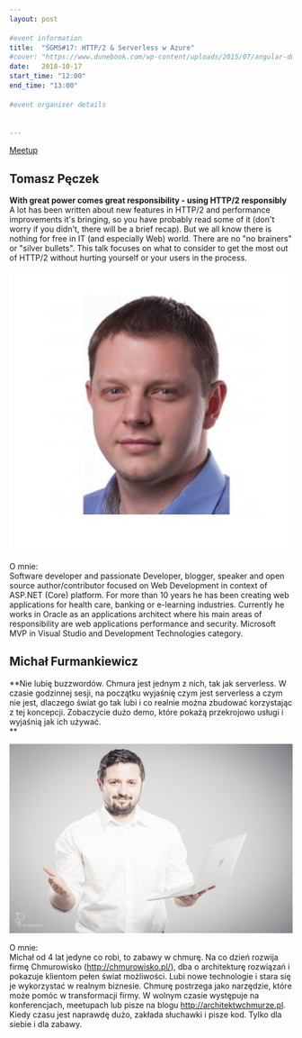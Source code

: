 ```yaml
---
layout: post

#event information
title:  "ŚGMS#17: HTTP/2 & Serverless w Azure"
#cover: "https://www.dunebook.com/wp-content/uploads/2015/07/angular-dunebook.png"
date:   2018-10-17
start_time: "12:00"
end_time: "13:00"

#event organiser details


---
```

[Meetup](https://www.meetup.com/%C5%9Al%C4%85ska-Grupa-Microsoft-Meetup/events/254716111/)

## **Tomasz Pęczek**

**With great power comes great responsibility - using HTTP/2 responsibly**  
A lot has been written about new features in HTTP/2 and performance improvements it's bringing, so you have probably read some of it (don't worry if you didn't, there will be a brief recap). But we all know there is nothing for free in IT (and especially Web) world. There are no "no brainers" or "silver bullets". This talk focuses on what to consider to get the most out of HTTP/2 without hurting yourself or your users in the process.  

[![](../img/speaker/tomasz-peczek.jpg)](../img/speaker/tomasz-peczek.jpg) 

O mnie:  
Software developer and passionate Developer, blogger, speaker and open source author/contributor focused on Web Development in context of ASP.NET (Core) platform. For more than 10 years he has been creating web applications for health care, banking or e-learning industries. Currently he works in Oracle as an applications architect where his main areas of responsibility are web applications performance and security. Microsoft MVP in Visual Studio and Development Technologies category.  


## Michał Furmankiewicz

**Nie lubię buzzwordów. Chmura jest jednym z nich, tak jak serverless. W czasie godzinnej sesji, na początku wyjaśnię czym jest serverless a czym nie jest, dlaczego świat go tak lubi i co realnie można zbudować korzystając z tej koncepcji. Zobaczycie dużo demo, które pokażą przekrojowo usługi i wyjaśnią jak ich używać.  
**

[![](../img/speaker/michal-furmankiewicz.jpg)](../img/speaker/michal-furmankiewicz.jpg) 

O mnie:  
Michał od 4 lat jedyne co robi, to zabawy w chmurę. Na co dzień rozwija firmę Chmurowisko (http://chmurowisko.pl/), dba o architekturę rozwiązań i pokazuje klientom pełen świat możliwości. Lubi nowe technologie i stara się je wykorzystać w realnym biznesie. Chmurę postrzega jako narzędzie, które może pomóc w transformacji firmy. W wolnym czasie występuje na konferencjach, meetupach lub pisze na blogu http://architektwchmurze.pl. Kiedy czasu jest naprawdę dużo, zakłada słuchawki i pisze kod. Tylko dla siebie i dla zabawy.  
